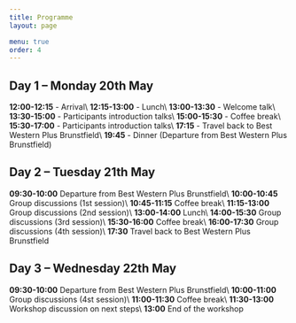 ```yaml
---
title: Programme
layout: page

menu: true
order: 4
---
```


## Day 1 – Monday 20th May

**12:00-12:15** - Arrival\\
**12:15-13:00** - Lunch\\
**13:00-13:30** - Welcome talk\\
**13:30-15:00** - Participants introduction talks\\
**15:00-15:30** - Coffee break\\
**15:30-17:00** - Participants introduction talks\\
**17:15** - Travel back to Best Western Plus Brunstfield\\
**19:45** - Dinner (Departure from Best Western Plus Brunstfield)

## Day 2 – Tuesday 21th May

**09:30-10:00** Departure from Best Western Plus Brunstfield\\
**10:00-10:45** Group discussions (1st session)\\
**10:45-11:15** Coffee break\\
**11:15-13:00** Group discussions (2nd session)\\
**13:00-14:00** Lunch\\
**14:00-15:30** Group discussions (3rd session)\\
**15:30-16:00** Coffee break\\
**16:00-17:30** Group discussions (4th session)\\
**17:30**       Travel back to Best Western Plus Brunstfield

## Day 3 – Wednesday 22th May

**09:30-10:00** Departure from Best Western Plus Brunstfield\\
**10:00-11:00** Group discussions (4st session)\\
**11:00-11:30** Coffee break\\
**11:30-13:00** Workshop discussion on next steps\\
**13:00**       End of the workshop

